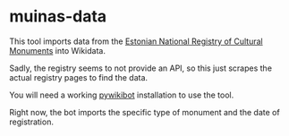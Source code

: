 # muinas-data
This tool imports data from the [Estonian National Registry of Cultural Monuments](http://register.muinas.ee/public.php) into Wikidata.

Sadly, the registry seems to not provide an API, so this just scrapes the actual registry pages to find the data.

You will need a working [pywikibot](https://www.mediawiki.org/wiki/Manual:Pywikibot/Installation) installation to use the tool.

Right now, the bot imports the specific type of monument and the date of registration.